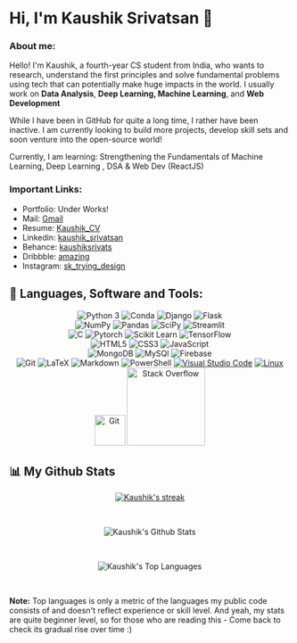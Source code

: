 # Hi, I'm Kaushik Srivatsan 👋

###  About me:
Hello! I'm Kaushik, a  fourth-year CS student from India, who wants to research, understand the first principles and solve fundamental problems using tech that can potentially make huge impacts in the world.
I usually work on **Data Analysis**, **Deep Learning, Machine Learning**, and **Web Development**

While I have been in GitHub for quite a long time, I rather have been inactive. I am currently looking to build more projects, develop skill sets and soon venture into the open-source world!

Currently, I am learning: Strengthening the Fundamentals of Machine Learning, Deep Learning , DSA & Web Dev (ReactJS)

### Important Links:
- Portfolio: Under Works!
- Mail: [Gmail](kaushiksrivatsan03@gmail.com)
- Resume: [Kaushik_CV](https://resume.cdhiraj40.dev)
- Linkedin: [kaushik_srivatsan](http://www.linkedin.com/in/kaushik-srivatsan)
- Behance: [kaushiksrivats](https://www.behance.net/kaushiksrivats)
- Dribbble: [amazing](https://dribbble.com/amazingk)
- Instagram: [sk_trying_design](https://www.instagram.com/sk_tryingdesign/)
  


## 🚀 Languages, Software and Tools:

<div align="center">
  <img alt="Python 3" src="https://img.shields.io/badge/Python-37709F?style=for-the-badge&logo=python&logoColor=white" />
  <img alt="Conda" src="https://img.shields.io/badge/conda-342B029.svg?&style=for-the-badge&logo=anaconda&logoColor=white" />
  <img alt="Django" src="https://img.shields.io/badge/Django-092E20?style=for-the-badge&logo=django&logoColor=white" />
  <img alt="Flask" src="https://img.shields.io/badge/Flask-000000?style=for-the-badge&logo=flask&logoColor=white" />
  <br>
  <img alt="NumPy"src="https://img.shields.io/badge/Numpy-777BB4?style=for-the-badge&logo=numpy&logoColor=white" />
  <img alt="Pandas" src="https://img.shields.io/badge/Pandas-2C2D72?style=for-the-badge&logo=pandas&logoColor=white" />
  <img alt="SciPy" src="https://img.shields.io/badge/SciPy-654FF0?style=for-the-badge&logo=SciPy&logoColor=white" />
  <img alt="Streamlit" src="https://img.shields.io/badge/Streamlit-FF4B4B?style=for-the-badge&logo=Streamlit&logoColor=white" />
  <br>
  <img alt="C" src="https://img.shields.io/badge/C-00599C?style=for-the-badge&logo=c&logoColor=white" />
  <img alt="Pytorch" src="https://img.shields.io/badge/PyTorch-EE4C2C?style=for-the-badge&logo=PyTorch&logoColor=white" />
  <img alt="Scikit Learn" src="https://img.shields.io/badge/scikit_learn-F7931E?style=for-the-badge&logo=scikit-learn&logoColor=white" />
  <img alt="TensorFlow" src="https://img.shields.io/badge/TensorFlow-FF6F00?style=for-the-badge&logo=tensorflow&logoColor=white" />
  <br>
  <img alt="HTML5" src="https://img.shields.io/badge/HTML5-E34F26?style=for-the-badge&logo=html5&logoColor=white" />
  <img alt="CSS3" src="https://img.shields.io/badge/CSS3-1572B6?style=for-the-badge&logo=css3&logoColor=white" />
  <img alt="JavaScript" src="https://img.shields.io/badge/JavaScript-323330?style=for-the-badge&logo=javascript&logoColor=F7DF1E" />
  <br>
  <img alt="MongoDB" src="https://img.shields.io/badge/MongoDB-4EA94B?style=for-the-badge&logo=mongodb&logoColor=white" />
  <img alt="MySQl" src="https://img.shields.io/badge/MySQL-4375cc?&style=for-the-badge&logo=mysql&logoColor=white" />
  <img alt="Firebase" src="https://img.shields.io/badge/firebase-ffca28?style=for-the-badge&logo=firebase&logoColor=black" />
  <br>
  <img alt="Git" src="https://img.shields.io/badge/Git-f05030?&style=for-the-badge&logo=git&logoColor=white" />
  <img alt="LaTeX" src="https://img.shields.io/badge/LaTeX-47A141?style=for-the-badge&logo=LaTeX&logoColor=white" />
  <img alt="Markdown" src="https://img.shields.io/badge/-Markdown-0d1017?style=for-the-badge&logo=Markdown&logoColor=white" />
  <img alt="PowerShell" src="https://img.shields.io/badge/powershell-5391FE?style=for-the-badge&logo=powershell&logoColor=white" />
   <a href="#"><img alt="Visual Studio Code" src="http://img.shields.io/badge/-VS%20Code-007ACC?style=for-the-badge&logo=visual-studio-code&logoColor=ffffff"></a>
<a href="#"><img alt="Linux" src="http://img.shields.io/badge/-Linux-0078D6?style=for-the-badge&logo=linux&logoColor=ffffff" ></a>
<a href="#"><img alt="Git" src="https://img.shields.io/badge/Git-F05033.svg?logo=git&logoColor=white" width="55"></a>
<a href="#"><img alt="Stack Overflow" src="https://img.shields.io/badge/-Stack%20Overflow-FE7A16?logo=stack-overflow&logoColor=white" width="140"></a>
</div>

## 📊 My Github Stats

<p  align = 'center'>
    <a href="https://github.com/ConnectBhawna/github-readme-streak-stats">
        <img title="🔥 Get streak stats for your profile at git.io/streak-stats" alt="Kaushik's streak" src="https://github-readme-stats.vercel.app/api?username=Amazingk2k3&theme=vue-dark&show_icons=true&hide_border=true&count_private=true"/>
    </a>
</p>
<br/>
<p align = "center"><img alt="Kaushik's Github Stats" src="https://github-readme-streak-stats.herokuapp.com/?user=Amazingk2k3&theme=vue-dark&hide_border=true" /></p>
<br/>
<p align = "center">
  <img alt="Kaushik's Top Languages" src="https://github-readme-stats.vercel.app/api/top-langs/?username=Amazingk2k3&theme=vue-dark&show_icons=true&hide_border=true&layout=compact" />
</p>
<br/>
    
  <b>Note:</b> Top languages is only a metric of the languages my public code consists of and doesn't reflect experience or skill level. And yeah, my stats are quite beginner level, so for those who are reading this - Come back to check its gradual rise over time :)


<br/>
<br/>



